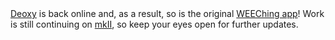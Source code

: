 <html><body><a title="DeoxyRiboNucleicHyperDimension" href="http://deoxy.org/" target="_blank">Deoxy</a> is back online and, as a result, so is the original <a title="WEEChing" href="https://games.wiseeyesent.com/projects/games/weeching/" target="_blank">WEEChing app</a>! Work is still continuing on <a title="WEEChing Design Doc" href="https://docs.google.com/document/d/163UNkPpUZHeMm2xf5OiORDiD7DNjYpOxLj7lXTMHERo/edit?usp=sharing" target="_blank">mkII</a>, so keep your eyes open for further updates.</body></html>
